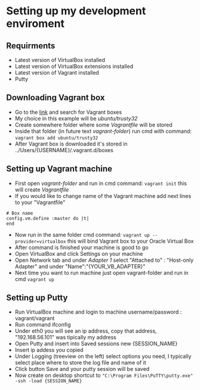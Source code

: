 # Setting up my development enviroment

## Requirments

- Latest version of VirtualBox installed
- Latest version of VirtualBox extensions installed
- Latest version of Vagrant installed
- Putty

## Downloading Vagrant box

- Go to the [link](https://app.vagrantup.com/boxes/search) and search for Vagrant boxes
- My choice in this example will be *ubuntu/trusty32*
- Create somewhere folder where some *Vagrantfile* will be stored
- Inside that folder (in future text *vagrant-folder*) run cmd with command: ```vagrant box add ubuntu/trusty32```
- After Vagrant box is downloaded it's stored in ../Users/{USERNAME}/.vagrant.d/boxes

## Setting up Vagrant machine

- First open *vagrant-folder* and run in cmd command: ```vagrant init``` this will create *Vagrantfile*
- If you would like to change name of the Vagrant machine add next lines to your "Vagrantfile"
``` 
# Box name
config.vm.define :master do |t|
end
```
- Now run in the same folder cmd command: ```vagrant up --provider=virtualbox``` this will bind Vagrant box to your Oracle Virtual Box
- After command is finished your machine is good to go
- Open VirtualBox and click Settings on your machine
- Open Network tab and under *Adapter 1* select "Attached to" : "Host-only Adapter" and under "Name":"{YOUR_VB_ADAPTER}"
- Next time you want to run machine just open vagrant-folder and run in cmd ```vagrant up```

## Setting up Putty

- Run VirtualBox machine and login to machine username/password : vagrant/vagrant
- Run command ifconfig
- Under eth0 you will see an ip address, copy that address, "192.168.56.101" was tipically my address
- Open Putty and insert into Saved sessions new {SESSION_NAME}
- Insert ip addess you copied
- Under Logging (treeview on the left) select options you need, I typically select place where to store the log file and name of it
- Click button Save and your putty session will be saved
- Now create on desktop shortcut to ```"C:\Program Files\PuTTY\putty.exe" -ssh -load {SESSION_NAME}```


